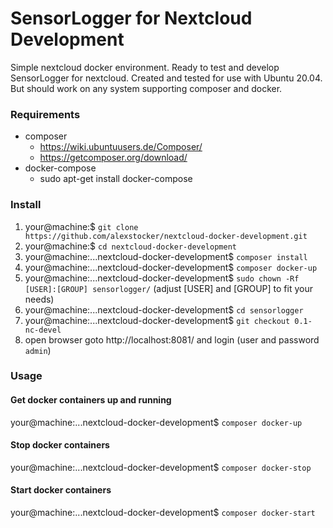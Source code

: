 # SensorLogger for Nextcloud Development

Simple nextcloud docker environment. Ready to test and develop SensorLogger for nextcloud.
Created and tested for use with Ubuntu 20.04. But should work on any system supporting composer and docker.

### Requirements
* composer
    * https://wiki.ubuntuusers.de/Composer/
    * https://getcomposer.org/download/
* docker-compose
    * sudo apt-get install docker-compose

### Install
1. your@machine:$ `git clone https://github.com/alexstocker/nextcloud-docker-development.git`
2. your@machine:$ `cd nextcloud-docker-development`
3. your@machine:...nextcloud-docker-development$ `composer install`
4. your@machine:...nextcloud-docker-development$ `composer docker-up`
5. your@machine:...nextcloud-docker-development$ `sudo chown -Rf [USER]:[GROUP] sensorlogger/` (adjust [USER] and [GROUP] to fit your needs)
6. your@machine:...nextcloud-docker-development$ `cd sensorlogger`
7. your@machine:...nextcloud-docker-development$ `git checkout 0.1-nc-devel`
8. open browser goto http://localhost:8081/ and login (user and password `admin`)

### Usage

#### Get docker containers up and running
your@machine:...nextcloud-docker-development$ `composer docker-up`

#### Stop docker containers
your@machine:...nextcloud-docker-development$ `composer docker-stop`

#### Start docker containers
your@machine:...nextcloud-docker-development$ `composer docker-start`
